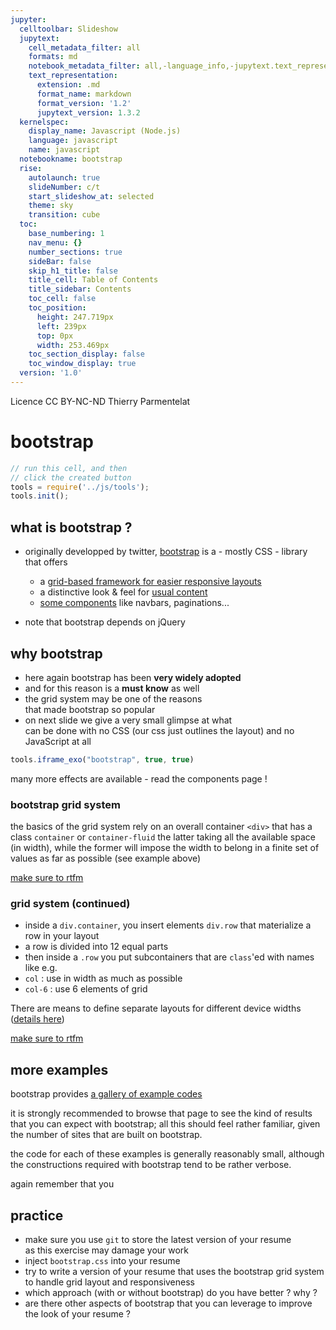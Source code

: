 ```yaml
---
jupyter:
  celltoolbar: Slideshow
  jupytext:
    cell_metadata_filter: all
    formats: md
    notebook_metadata_filter: all,-language_info,-jupytext.text_representation.jupytext_version
    text_representation:
      extension: .md
      format_name: markdown
      format_version: '1.2'
      jupytext_version: 1.3.2
  kernelspec:
    display_name: Javascript (Node.js)
    language: javascript
    name: javascript
  notebookname: bootstrap
  rise:
    autolaunch: true
    slideNumber: c/t
    start_slideshow_at: selected
    theme: sky
    transition: cube
  toc:
    base_numbering: 1
    nav_menu: {}
    number_sections: true
    sideBar: false
    skip_h1_title: false
    title_cell: Table of Contents
    title_sidebar: Contents
    toc_cell: false
    toc_position:
      height: 247.719px
      left: 239px
      top: 0px
      width: 253.469px
    toc_section_display: false
    toc_window_display: true
  version: '1.0'
---
```


<!-- #region slideshow={"slide_type": "slide"} -->
<div class="licence">
<span>Licence CC BY-NC-ND</span>
<span>Thierry Parmentelat</span>
</div>
<!-- #endregion -->

<!-- #region slideshow={"slide_type": ""} -->
# bootstrap
<!-- #endregion -->

```javascript
// run this cell, and then 
// click the created button
tools = require('../js/tools');
tools.init();
```

<!-- #region slideshow={"slide_type": "slide"} -->
## what is bootstrap ?
<!-- #endregion -->

* originally developped by twitter, [bootstrap](https://getbootstrap.com/docs/4.4/getting-started/introduction/) is a - mostly CSS - library that offers
  * a [grid-based framework for easier responsive layouts](https://getbootstrap.com/docs/4.4/layout/overview/)
  * a distinctive look & feel for [usual content](https://getbootstrap.com/docs/4.4/content/typography/)
  * [some components](https://getbootstrap.com/docs/4.4/components/alerts/) like navbars, paginations...

* note that bootstrap depends on jQuery





<!-- #region slideshow={"slide_type": "slide"} -->
## why bootstrap
<!-- #endregion -->

* here again bootstrap has been **very widely adopted**  
* and for this reason is a **must know** as well  
* the grid system may be one of the reasons  
  that made bootstrap so popular
* on next slide we give a very small glimpse at what  
  can be done with no CSS (our css just outlines the layout)
  and no JavaScript at all


```javascript slideshow={"slide_type": "slide"} hide_input=true
tools.iframe_exo("bootstrap", true, true)
```

<p class="rise-footnote">many more effects are available - read the components page !</p>

<!-- #region slideshow={"slide_type": "slide"} -->
### bootstrap grid system
<!-- #endregion -->

the basics of the grid system rely on an overall container `<div>` that has a class `container` or `container-fluid`
the latter taking all the available space (in width), while the former will impose the width to belong in a finite set of values as far as possible (see example above)

[make sure to rtfm](https://getbootstrap.com/docs/4.0/layout/overview/)

<!-- #region slideshow={"slide_type": "slide"} -->
### grid system (continued)
<!-- #endregion -->

* inside a `div.container`, you insert elements `div.row` that materialize a row in your layout
* a row is divided into 12 equal parts
*  then inside a `.row` you put subcontainers that are `class`'ed with names like e.g.
  * `col` : use in width as much as possible
  * `col-6` : use 6 elements of grid

There are means to define separate layouts for different device widths ([details here](https://getbootstrap.com/docs/4.0/layout/overview/#responsive-breakpoints))

[make sure to rtfm](https://getbootstrap.com/docs/4.0/layout/grid/)

<!-- #region slideshow={"slide_type": "slide"} -->
## more examples
<!-- #endregion -->

bootstrap provides [a gallery of example codes](https://getbootstrap.com/docs/4.0/examples/)

it is strongly recommended to browse that page to see the kind of results that you can expect with bootstrap; all this should feel rather familiar, given the number of sites that are built on bootstrap.

the code for each of these examples is generally reasonably small, although the constructions required with bootstrap tend to be rather verbose.

again remember that you 

<!-- #region slideshow={"slide_type": "slide"} -->
## practice
<!-- #endregion -->

* make sure you use `git` to store the latest version of your resume  
  as this exercise may damage your work 
* inject `bootstrap.css` into your resume
* try to write a version of your resume that uses the bootstrap grid system to handle grid layout and responsiveness
* which approach (with or without bootstrap) do you have better ? why ? 
* are there other aspects of bootstrap that you can leverage to improve the look of your resume ?
